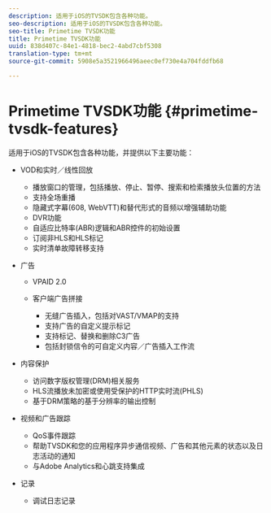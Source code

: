 ```yaml
---
description: 适用于iOS的TVSDK包含各种功能。
seo-description: 适用于iOS的TVSDK包含各种功能。
seo-title: Primetime TVSDK功能
title: Primetime TVSDK功能
uuid: 838d407c-84e1-4818-bec2-4abd7cbf5308
translation-type: tm+mt
source-git-commit: 5908e5a3521966496aeec0ef730e4a704fddfb68

---
```



# Primetime TVSDK功能 {#primetime-tvsdk-features}

适用于iOS的TVSDK包含各种功能，并提供以下主要功能：

* VOD和实时／线性回放

   * 播放窗口的管理，包括播放、停止、暂停、搜索和检索播放头位置的方法
   * 支持全场重播
   * 隐藏式字幕(608, WebVTT)和替代形式的音频以增强辅助功能
   * DVR功能
   * 自适应比特率(ABR)逻辑和ABR控件的初始设置
   * 订阅非HLS和HLS标记
   * 实时清单故障转移支持

* 广告

   * VPAID 2.0
   * 客户端广告拼接

      * 无缝广告插入，包括对VAST/VMAP的支持
      * 支持广告的自定义提示标记
      * 支持标记、替换和删除C3广告
      * 包括封锁信令的可自定义内容／广告插入工作流

* 内容保护

   * 访问数字版权管理(DRM)相关服务
   * HLS流播放未加密或使用受保护的HTTP实时流(PHLS)
   * 基于DRM策略的基于分辨率的输出控制

* 视频和广告跟踪

   * QoS事件跟踪
   * 帮助TVSDK和您的应用程序异步通信视频、广告和其他元素的状态以及日志活动的通知
   * 与Adobe Analytics和心跳支持集成

* 记录

   * 调试日志记录


